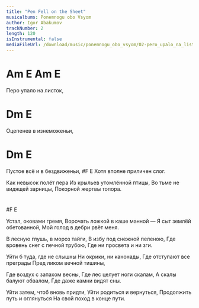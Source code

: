 ```yaml
---
title: "Pen Fell on the Sheet"
musicalbums: Ponemnogu obo Vsyom
author: Igor Abakumov
trackNumber: 2
length: 120
isInstrumental: false
mediaFileUrl: /download/music/ponemnogu_obo_vsyom/02-pero_upalo_na_listok.mp3
---
```


#   Am  E    Am    E
Перо упало на листок,
#  Dm          E
Оцепенев в изнеможеньи,
#    Dm          E
Пустое всё и в бездвиженьи,
#F                      E
Хотя вполне приличен слог.

Как невысок полёт пера
Из крыльев утомлённой птицы,
Во тьме не видящей зарницы,
Покорной жертвы топора.
#
#F E

Устал, оковами гремя,
Ворочать ложкой в каше манной —
Я сыт землёй обетованной,
Мой голод в дебри рвёт меня.

В лесную глушь, в мороз тайги,
В избу под снежной пеленою,
Где вровень снег с печной трубою,
Где ни просвета и ни зги.

Уйти б туда, где не слышны
Ни окрики, ни канонады,
Где отступают все преграды
Пред ликом вечной тишины,

Где воздух с запахом весны,
Где лес целует ноги скалам,
А скалы балуют обвалом,
Где даже камни видят сны.

Уйти затем, чтоб вновь придти,
Уйти родиться и вернуться,
Продолжить путь и оглянуться
На свой поход в конце пути.
